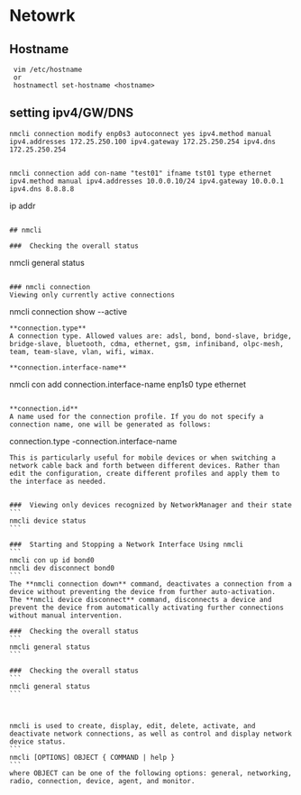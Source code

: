 
# Netowrk

## Hostname
```
 vim /etc/hostname
 or
 hostnamectl set-hostname <hostname>
```

## setting ipv4/GW/DNS

```
nmcli connection modify enp0s3 autoconnect yes ipv4.method manual ipv4.addresses 172.25.250.100 ipv4.gateway 172.25.250.254 ipv4.dns 172.25.250.254


nmcli connection add con-name "test01" ifname tst01 type ethernet ipv4.method manual ipv4.addresses 10.0.0.10/24 ipv4.gateway 10.0.0.1 ipv4.dns 8.8.8.8

```
ip addr
```

## nmcli

###  Checking the overall status 
```
nmcli general status
```

### nmcli connection 
Viewing only currently active connections
```
nmcli connection show --active
```
**connection.type**
A connection type. Allowed values are: adsl, bond, bond-slave, bridge, bridge-slave, bluetooth, cdma, ethernet, gsm, infiniband, olpc-mesh, team, team-slave, vlan, wifi, wimax.

**connection.interface-name**
````
nmcli con add connection.interface-name enp1s0 type ethernet
````

**connection.id**
A name used for the connection profile. If you do not specify a connection name, one will be generated as follows:
````
connection.type -connection.interface-name
````
This is particularly useful for mobile devices or when switching a network cable back and forth between different devices. Rather than edit the configuration, create different profiles and apply them to the interface as needed. 


###  Viewing only devices recognized by NetworkManager and their state
```
nmcli device status
```

###  Starting and Stopping a Network Interface Using nmcli
```
nmcli con up id bond0
nmcli dev disconnect bond0
```
The **nmcli connection down** command, deactivates a connection from a device without preventing the device from further auto-activation. 
The **nmcli device disconnect** command, disconnects a device and prevent the device from automatically activating further connections without manual intervention.

###  Checking the overall status 
```
nmcli general status
```

###  Checking the overall status 
```
nmcli general status
```



nmcli is used to create, display, edit, delete, activate, and deactivate network connections, as well as control and display network device status.
```
nmcli [OPTIONS] OBJECT { COMMAND | help }
```
where OBJECT can be one of the following options: general, networking, radio, connection, device, agent, and monitor.


